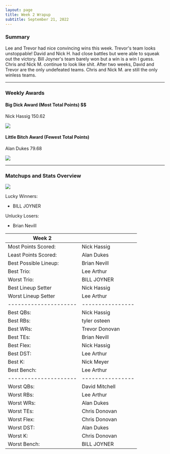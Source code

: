 ```yaml
---
layout: page
title: Week 2 Wrapup
subtitle: September 21, 2022
---
```


### Summary

Lee and Trevor had nice convincing wins this week. Trevor's team looks unstoppable! David and Nick H. had close battles but were able to squeak out the victory. Bill Joyner's team barely won but a win is a win I guess. Chris and Nick M. continue to look like shit. 
After two weeks, David and Trevor are the only undefeated teams. Chris and Nick M. are still the only winless teams.

___

### Weekly Awards

#### Big Dick Award (Most Total Points) $$
Nick Hassig 150.62 

![](https://media2.giphy.com/media/1oLdZoZrP63XKpM1le/giphy.gif?cid=3aa7f812m6zxt5kbxsfxsyfdj89m62u6bvbdjhzgd134obxe&rid=giphy.gif&ct=g)

#### Little Bitch Award (Fewest Total Points)
Alan Dukes 79.68 

![](https://media3.giphy.com/media/bpz6Jo3vrrsfS/giphy.gif?cid=3aa7f812suy9tnw4opaqaxjhrwz7s96s2rzbno3j4xwrzlrf&rid=giphy.gif&ct=g)

___

### Matchups and Stats Overview

![](../assets/img/week2_matchups.png)

Lucky Winners:
* BILL JOYNER

Unlucky Losers:
* Brian Nevill

| Week 2                |                  |
|-----------------------|------------------|
| Most Points Scored:   | Nick Hassig      |
| Least Points Scored:  | Alan Dukes       |
| Best Possible Lineup: | Brian Nevill     |
| Best Trio:            | Lee Arthur       |
| Worst Trio:           | BILL JOYNER      |
| Best Lineup Setter    | Nick Hassig      |
| Worst Lineup Setter   | Lee Arthur       |
| --------------------- | ---------------- |
| Best QBs:             | Nick Hassig      |
| Best RBs:             | tyler osteen     |
| Best WRs:             | Trevor  Donovan  |
| Best TEs:             | Brian Nevill     |
| Best Flex:            | Nick Hassig      |
| Best DST:             | Lee Arthur       |
| Best K:               | Nick Meyer       |
| Best Bench:           | Lee Arthur       |
| --------------------- | ---------------- |
| Worst QBs:            | David Mitchell   |
| Worst RBs:            | Lee Arthur       |
| Worst WRs:            | Alan Dukes       |
| Worst TEs:            | Chris Donovan    |
| Worst Flex:           | Chris Donovan    |
| Worst DST:            | Alan Dukes       |
| Worst K:              | Chris Donovan    |
| Worst Bench:          | BILL JOYNER      |

